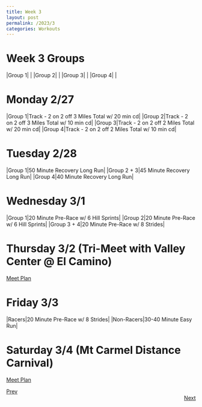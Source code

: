 ```yaml
---
title: Week 3
layout: post
permalink: /2023/3
categories: Workouts
---
```



# Week 3 Groups

|Group 1| |
|Group 2| |
|Group 3| |
|Group 4| |

# Monday 2/27 

|Group 1|Track - 2 on 2 off 3 Miles Total w/ 20 min cd|
|Group 2|Track - 2 on 2 off 3 Miles Total w/ 10 min cd|
|Group 3|Track - 2 on 2 off 2 Miles Total w/ 20 min cd|
|Group 4|Track - 2 on 2 off 2 Miles Total w/ 10 min cd|

# Tuesday 2/28

|Group 1|50 Minute Recovery Long Run|
|Group 2 + 3|45 Minute Recovery Long Run|
|Group 4|40 Minute Recovery Long Run|

# Wednesday 3/1

|Group 1|20 Minute Pre-Race w/ 6 Hill Sprints|
|Group 2|20 Minute Pre-Race w/ 6 Hill Sprints|
|Group 3 + 4|20 Minute Pre-Race w/ 8 Strides|

# Thursday 3/2 (Tri-Meet with Valley Center @ El Camino)

[Meet Plan]({{site.baseurl}}/2023/VC_EC)

# Friday 3/3

|Racers|20 Minute Pre-Race w/ 8 Strides|
|Non-Racers|30-40 Minute Easy Run|

# Saturday 3/4 (Mt Carmel Distance Carnival)

[Meet Plan]({{site.baseurl}}/2023/MCDC)

<div style="text-align: left"> <a href="{{site.baseurl}}/2023/2">Prev</a></div> 
<div style="text-align: right"> <a href="{{site.baseurl}}/2023/4">Next</a></div>